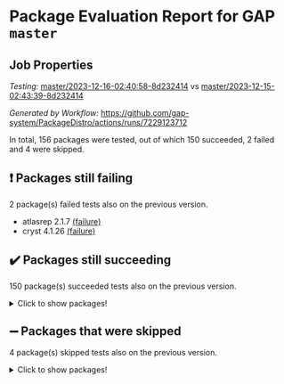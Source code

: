 # Package Evaluation Report for GAP `master`

## Job Properties

*Testing:* [master/2023-12-16-02:40:58-8d232414](https://github.com/gap-system/PackageDistro/blob/data/reports/master/2023-12-16-02:40:58-8d232414) vs [master/2023-12-15-02:43:39-8d232414](https://github.com/gap-system/PackageDistro/blob/data/reports/master/2023-12-15-02:43:39-8d232414)

*Generated by Workflow:* https://github.com/gap-system/PackageDistro/actions/runs/7229123712

In total, 156 packages were tested, out of which 150 succeeded, 2 failed and 4 were skipped.

## :exclamation: Packages still failing

2 package(s) failed tests also on the previous version.
- atlasrep 2.1.7 [(failure)](https://github.com/gap-system/PackageDistro/actions/runs/7229123712/job/19699777500)
- cryst 4.1.26 [(failure)](https://github.com/gap-system/PackageDistro/actions/runs/7229123712/job/19699781424)

## :heavy_check_mark: Packages still succeeding

150 package(s) succeeded tests also on the previous version.
<details><summary>Click to show packages!</summary>

- 4ti2interface 2023.02-04 [(success)](https://github.com/gap-system/PackageDistro/actions/runs/7229123712/job/19699776917)
- ace 5.6.2 [(success)](https://github.com/gap-system/PackageDistro/actions/runs/7229123712/job/19699777013)
- aclib 1.3.2 [(success)](https://github.com/gap-system/PackageDistro/actions/runs/7229123712/job/19699777099)
- agt 0.3.1 [(success)](https://github.com/gap-system/PackageDistro/actions/runs/7229123712/job/19699777184)
- alnuth 3.2.1 [(success)](https://github.com/gap-system/PackageDistro/actions/runs/7229123712/job/19699777272)
- anupq 3.3.0 [(success)](https://github.com/gap-system/PackageDistro/actions/runs/7229123712/job/19699777370)
- autodoc 2023.06.19 [(success)](https://github.com/gap-system/PackageDistro/actions/runs/7229123712/job/19699778640)
- automata 1.15 [(success)](https://github.com/gap-system/PackageDistro/actions/runs/7229123712/job/19699778846)
- automgrp 1.3.2 [(success)](https://github.com/gap-system/PackageDistro/actions/runs/7229123712/job/19699779036)
- autpgrp 1.11 [(success)](https://github.com/gap-system/PackageDistro/actions/runs/7229123712/job/19699779589)
- cap 2023.12-10 [(success)](https://github.com/gap-system/PackageDistro/actions/runs/7229123712/job/19699780239)
- caratinterface 2.3.5 [(success)](https://github.com/gap-system/PackageDistro/actions/runs/7229123712/job/19699780529)
- cddinterface 2022.11.01 [(success)](https://github.com/gap-system/PackageDistro/actions/runs/7229123712/job/19699780641)
- circle 1.6.6 [(success)](https://github.com/gap-system/PackageDistro/actions/runs/7229123712/job/19699780743)
- classicpres 1.22 [(success)](https://github.com/gap-system/PackageDistro/actions/runs/7229123712/job/19699780848)
- cohomolo 1.6.11 [(success)](https://github.com/gap-system/PackageDistro/actions/runs/7229123712/job/19699780949)
- congruence 1.2.5 [(success)](https://github.com/gap-system/PackageDistro/actions/runs/7229123712/job/19699781043)
- corelg 1.56 [(success)](https://github.com/gap-system/PackageDistro/actions/runs/7229123712/job/19699781138)
- crime 1.6 [(success)](https://github.com/gap-system/PackageDistro/actions/runs/7229123712/job/19699781217)
- crisp 1.4.6 [(success)](https://github.com/gap-system/PackageDistro/actions/runs/7229123712/job/19699781294)
- crypting 0.10.4 [(success)](https://github.com/gap-system/PackageDistro/actions/runs/7229123712/job/19699781359)
- crystcat 1.1.10 [(success)](https://github.com/gap-system/PackageDistro/actions/runs/7229123712/job/19699781485)
- ctbllib 1.3.6 [(success)](https://github.com/gap-system/PackageDistro/actions/runs/7229123712/job/19699781553)
- cubefree 1.19 [(success)](https://github.com/gap-system/PackageDistro/actions/runs/7229123712/job/19699781629)
- curlinterface 2.3.2 [(success)](https://github.com/gap-system/PackageDistro/actions/runs/7229123712/job/19699781697)
- cvec 2.8.1 [(success)](https://github.com/gap-system/PackageDistro/actions/runs/7229123712/job/19699781769)
- datastructures 0.3.0 [(success)](https://github.com/gap-system/PackageDistro/actions/runs/7229123712/job/19699781842)
- deepthought 1.0.6 [(success)](https://github.com/gap-system/PackageDistro/actions/runs/7229123712/job/19699781916)
- design 1.8 [(success)](https://github.com/gap-system/PackageDistro/actions/runs/7229123712/job/19699781995)
- difsets 2.3.1 [(success)](https://github.com/gap-system/PackageDistro/actions/runs/7229123712/job/19699782067)
- digraphs 1.6.3 [(success)](https://github.com/gap-system/PackageDistro/actions/runs/7229123712/job/19699782140)
- edim 1.3.7 [(success)](https://github.com/gap-system/PackageDistro/actions/runs/7229123712/job/19699782208)
- example 4.3.4 [(success)](https://github.com/gap-system/PackageDistro/actions/runs/7229123712/job/19699782292)
- examplesforhomalg 2023.10-01 [(success)](https://github.com/gap-system/PackageDistro/actions/runs/7229123712/job/19699782380)
- factint 1.6.3 [(success)](https://github.com/gap-system/PackageDistro/actions/runs/7229123712/job/19699782475)
- ferret 1.0.9 [(success)](https://github.com/gap-system/PackageDistro/actions/runs/7229123712/job/19699782544)
- fga 1.5.0 [(success)](https://github.com/gap-system/PackageDistro/actions/runs/7229123712/job/19699782627)
- fining 1.5.6 [(success)](https://github.com/gap-system/PackageDistro/actions/runs/7229123712/job/19699782700)
- float 1.0.3 [(success)](https://github.com/gap-system/PackageDistro/actions/runs/7229123712/job/19699782799)
- format 1.4.3 [(success)](https://github.com/gap-system/PackageDistro/actions/runs/7229123712/job/19699782890)
- forms 1.2.9 [(success)](https://github.com/gap-system/PackageDistro/actions/runs/7229123712/job/19699782985)
- fplsa 1.2.6 [(success)](https://github.com/gap-system/PackageDistro/actions/runs/7229123712/job/19699783093)
- fr 2.4.12 [(success)](https://github.com/gap-system/PackageDistro/actions/runs/7229123712/job/19699783171)
- francy 2.0.3 [(success)](https://github.com/gap-system/PackageDistro/actions/runs/7229123712/job/19699783245)
- fwtree 1.3 [(success)](https://github.com/gap-system/PackageDistro/actions/runs/7229123712/job/19699783330)
- gapdoc 1.6.6 [(success)](https://github.com/gap-system/PackageDistro/actions/runs/7229123712/job/19699783429)
- gauss 2023.02-04 [(success)](https://github.com/gap-system/PackageDistro/actions/runs/7229123712/job/19699783517)
- gaussforhomalg 2023.11-01 [(success)](https://github.com/gap-system/PackageDistro/actions/runs/7229123712/job/19699783617)
- gbnp 1.0.5 [(success)](https://github.com/gap-system/PackageDistro/actions/runs/7229123712/job/19699783685)
- generalizedmorphismsforcap 2023.08-02 [(success)](https://github.com/gap-system/PackageDistro/actions/runs/7229123712/job/19699783787)
- genss 1.6.8 [(success)](https://github.com/gap-system/PackageDistro/actions/runs/7229123712/job/19699783908)
- gradedmodules 2023.09-01 [(success)](https://github.com/gap-system/PackageDistro/actions/runs/7229123712/job/19699784017)
- gradedringforhomalg 2023.08-01 [(success)](https://github.com/gap-system/PackageDistro/actions/runs/7229123712/job/19699784106)
- grape 4.9.0 [(success)](https://github.com/gap-system/PackageDistro/actions/runs/7229123712/job/19699784212)
- groupoids 1.73 [(success)](https://github.com/gap-system/PackageDistro/actions/runs/7229123712/job/19699784329)
- grpconst 2.6.4 [(success)](https://github.com/gap-system/PackageDistro/actions/runs/7229123712/job/19699784431)
- guarana 0.96.3 [(success)](https://github.com/gap-system/PackageDistro/actions/runs/7229123712/job/19699784543)
- guava 3.18 [(success)](https://github.com/gap-system/PackageDistro/actions/runs/7229123712/job/19699784636)
- hap 1.60 [(success)](https://github.com/gap-system/PackageDistro/actions/runs/7229123712/job/19699784734)
- hapcryst 0.1.15 [(success)](https://github.com/gap-system/PackageDistro/actions/runs/7229123712/job/19699784831)
- hecke 1.5.3 [(success)](https://github.com/gap-system/PackageDistro/actions/runs/7229123712/job/19699784925)
- help 3.5 [(success)](https://github.com/gap-system/PackageDistro/actions/runs/7229123712/job/19699785027)
- homalg 2023.10-01 [(success)](https://github.com/gap-system/PackageDistro/actions/runs/7229123712/job/19699785142)
- homalgtocas 2023.11-01 [(success)](https://github.com/gap-system/PackageDistro/actions/runs/7229123712/job/19699785234)
- idrel 2.45 [(success)](https://github.com/gap-system/PackageDistro/actions/runs/7229123712/job/19699785329)
- images 1.3.1 [(success)](https://github.com/gap-system/PackageDistro/actions/runs/7229123712/job/19699785410)
- intpic 0.3.0 [(success)](https://github.com/gap-system/PackageDistro/actions/runs/7229123712/job/19699785503)
- io 4.8.2 [(success)](https://github.com/gap-system/PackageDistro/actions/runs/7229123712/job/19699785615)
- io_forhomalg 2023.02-04 [(success)](https://github.com/gap-system/PackageDistro/actions/runs/7229123712/job/19699785720)
- irredsol 1.4.4 [(success)](https://github.com/gap-system/PackageDistro/actions/runs/7229123712/job/19699785824)
- json 2.1.1 [(success)](https://github.com/gap-system/PackageDistro/actions/runs/7229123712/job/19699785946)
- jupyterkernel 1.5.0 [(success)](https://github.com/gap-system/PackageDistro/actions/runs/7229123712/job/19699786080)
- jupyterviz 1.5.6 [(success)](https://github.com/gap-system/PackageDistro/actions/runs/7229123712/job/19699786174)
- kan 1.36 [(success)](https://github.com/gap-system/PackageDistro/actions/runs/7229123712/job/19699786295)
- kbmag 1.5.11 [(success)](https://github.com/gap-system/PackageDistro/actions/runs/7229123712/job/19699786399)
- laguna 3.9.6 [(success)](https://github.com/gap-system/PackageDistro/actions/runs/7229123712/job/19699786524)
- liealgdb 2.2.1 [(success)](https://github.com/gap-system/PackageDistro/actions/runs/7229123712/job/19699786625)
- liepring 2.8 [(success)](https://github.com/gap-system/PackageDistro/actions/runs/7229123712/job/19699786737)
- liering 2.4.2 [(success)](https://github.com/gap-system/PackageDistro/actions/runs/7229123712/job/19699786843)
- linearalgebraforcap 2023.12-05 [(success)](https://github.com/gap-system/PackageDistro/actions/runs/7229123712/job/19699786950)
- localizeringforhomalg 2023.10-01 [(success)](https://github.com/gap-system/PackageDistro/actions/runs/7229123712/job/19699787043)
- loops 3.4.3 [(success)](https://github.com/gap-system/PackageDistro/actions/runs/7229123712/job/19699787144)
- lpres 1.0.3 [(success)](https://github.com/gap-system/PackageDistro/actions/runs/7229123712/job/19699787236)
- majoranaalgebras 1.5.1 [(success)](https://github.com/gap-system/PackageDistro/actions/runs/7229123712/job/19699787333)
- mapclass 1.4.6 [(success)](https://github.com/gap-system/PackageDistro/actions/runs/7229123712/job/19699787443)
- matgrp 0.70 [(success)](https://github.com/gap-system/PackageDistro/actions/runs/7229123712/job/19699787542)
- matricesforhomalg 2023.11-02 [(success)](https://github.com/gap-system/PackageDistro/actions/runs/7229123712/job/19699787651)
- modisom 2.5.4 [(success)](https://github.com/gap-system/PackageDistro/actions/runs/7229123712/job/19699787779)
- modulepresentationsforcap 2023.10-01 [(success)](https://github.com/gap-system/PackageDistro/actions/runs/7229123712/job/19699787892)
- modules 2023.10-01 [(success)](https://github.com/gap-system/PackageDistro/actions/runs/7229123712/job/19699787992)
- monoidalcategories 2023.11-02 [(success)](https://github.com/gap-system/PackageDistro/actions/runs/7229123712/job/19699788096)
- nconvex 2022.09-01 [(success)](https://github.com/gap-system/PackageDistro/actions/runs/7229123712/job/19699788203)
- nilmat 1.4.2 [(success)](https://github.com/gap-system/PackageDistro/actions/runs/7229123712/job/19699788321)
- nock 1.5 [(success)](https://github.com/gap-system/PackageDistro/actions/runs/7229123712/job/19699788448)
- normalizinterface 1.3.6 [(success)](https://github.com/gap-system/PackageDistro/actions/runs/7229123712/job/19699788567)
- nq 2.5.10 [(success)](https://github.com/gap-system/PackageDistro/actions/runs/7229123712/job/19699788679)
- numericalsgps 1.3.1 [(success)](https://github.com/gap-system/PackageDistro/actions/runs/7229123712/job/19699788775)
- openmath 11.5.3 [(success)](https://github.com/gap-system/PackageDistro/actions/runs/7229123712/job/19699788898)
- orb 4.9.0 [(success)](https://github.com/gap-system/PackageDistro/actions/runs/7229123712/job/19699789012)
- packagemanager 1.4.1 [(success)](https://github.com/gap-system/PackageDistro/actions/runs/7229123712/job/19699789126)
- patternclass 2.4.3 [(success)](https://github.com/gap-system/PackageDistro/actions/runs/7229123712/job/19699789268)
- permut 2.0.4 [(success)](https://github.com/gap-system/PackageDistro/actions/runs/7229123712/job/19699789388)
- polenta 1.3.10 [(success)](https://github.com/gap-system/PackageDistro/actions/runs/7229123712/job/19699791237)
- polymaking 0.8.7 [(success)](https://github.com/gap-system/PackageDistro/actions/runs/7229123712/job/19699791379)
- primgrp 3.4.4 [(success)](https://github.com/gap-system/PackageDistro/actions/runs/7229123712/job/19699791467)
- profiling 2.5.4 [(success)](https://github.com/gap-system/PackageDistro/actions/runs/7229123712/job/19699791561)
- qpa 1.34 [(success)](https://github.com/gap-system/PackageDistro/actions/runs/7229123712/job/19699791644)
- quagroup 1.8.3 [(success)](https://github.com/gap-system/PackageDistro/actions/runs/7229123712/job/19699791726)
- radiroot 2.9 [(success)](https://github.com/gap-system/PackageDistro/actions/runs/7229123712/job/19699791803)
- rcwa 4.7.1 [(success)](https://github.com/gap-system/PackageDistro/actions/runs/7229123712/job/19699791859)
- rds 1.8 [(success)](https://github.com/gap-system/PackageDistro/actions/runs/7229123712/job/19699791932)
- recog 1.4.2 [(success)](https://github.com/gap-system/PackageDistro/actions/runs/7229123712/job/19699791998)
- repndecomp 1.3.0 [(success)](https://github.com/gap-system/PackageDistro/actions/runs/7229123712/job/19699792061)
- repsn 3.1.1 [(success)](https://github.com/gap-system/PackageDistro/actions/runs/7229123712/job/19699792132)
- resclasses 4.7.3 [(success)](https://github.com/gap-system/PackageDistro/actions/runs/7229123712/job/19699792219)
- ringsforhomalg 2023.11-02 [(success)](https://github.com/gap-system/PackageDistro/actions/runs/7229123712/job/19699792335)
- sco 2023.08-01 [(success)](https://github.com/gap-system/PackageDistro/actions/runs/7229123712/job/19699792457)
- scscp 2.4.1 [(success)](https://github.com/gap-system/PackageDistro/actions/runs/7229123712/job/19699792532)
- semigroups 5.3.2 [(success)](https://github.com/gap-system/PackageDistro/actions/runs/7229123712/job/19699792603)
- sglppow 2.3 [(success)](https://github.com/gap-system/PackageDistro/actions/runs/7229123712/job/19699792681)
- sgpviz 0.999.5 [(success)](https://github.com/gap-system/PackageDistro/actions/runs/7229123712/job/19699792767)
- simpcomp 2.1.14 [(success)](https://github.com/gap-system/PackageDistro/actions/runs/7229123712/job/19699792859)
- singular 2023.02.09 [(success)](https://github.com/gap-system/PackageDistro/actions/runs/7229123712/job/19699792955)
- sl2reps 1.1 [(success)](https://github.com/gap-system/PackageDistro/actions/runs/7229123712/job/19699793050)
- sla 1.5.3 [(success)](https://github.com/gap-system/PackageDistro/actions/runs/7229123712/job/19699793133)
- smallgrp 1.5.3 [(success)](https://github.com/gap-system/PackageDistro/actions/runs/7229123712/job/19699793220)
- smallsemi 0.6.13 [(success)](https://github.com/gap-system/PackageDistro/actions/runs/7229123712/job/19699793311)
- sonata 2.9.6 [(success)](https://github.com/gap-system/PackageDistro/actions/runs/7229123712/job/19699793411)
- sophus 1.27 [(success)](https://github.com/gap-system/PackageDistro/actions/runs/7229123712/job/19699793506)
- sotgrps 1.2 [(success)](https://github.com/gap-system/PackageDistro/actions/runs/7229123712/job/19699793586)
- spinsym 1.5.2 [(success)](https://github.com/gap-system/PackageDistro/actions/runs/7229123712/job/19699793673)
- standardff 1.0 [(success)](https://github.com/gap-system/PackageDistro/actions/runs/7229123712/job/19699793787)
- symbcompcc 1.3.2 [(success)](https://github.com/gap-system/PackageDistro/actions/runs/7229123712/job/19699793894)
- thelma 1.3 [(success)](https://github.com/gap-system/PackageDistro/actions/runs/7229123712/job/19699794000)
- tomlib 1.2.9 [(success)](https://github.com/gap-system/PackageDistro/actions/runs/7229123712/job/19699794112)
- toolsforhomalg 2023.11-01 [(success)](https://github.com/gap-system/PackageDistro/actions/runs/7229123712/job/19699794204)
- toric 1.9.5 [(success)](https://github.com/gap-system/PackageDistro/actions/runs/7229123712/job/19699794307)
- toricvarieties 2022.07.13 [(success)](https://github.com/gap-system/PackageDistro/actions/runs/7229123712/job/19699794387)
- transgrp 3.6.5 [(success)](https://github.com/gap-system/PackageDistro/actions/runs/7229123712/job/19699794481)
- ugaly 4.1.3 [(success)](https://github.com/gap-system/PackageDistro/actions/runs/7229123712/job/19699794578)
- unipot 1.5 [(success)](https://github.com/gap-system/PackageDistro/actions/runs/7229123712/job/19699794695)
- unitlib 4.2.0 [(success)](https://github.com/gap-system/PackageDistro/actions/runs/7229123712/job/19699794822)
- utils 0.84 [(success)](https://github.com/gap-system/PackageDistro/actions/runs/7229123712/job/19699794935)
- uuid 0.7 [(success)](https://github.com/gap-system/PackageDistro/actions/runs/7229123712/job/19699795042)
- walrus 0.9991 [(success)](https://github.com/gap-system/PackageDistro/actions/runs/7229123712/job/19699795169)
- wedderga 4.10.4 [(success)](https://github.com/gap-system/PackageDistro/actions/runs/7229123712/job/19699795269)
- xmod 2.91 [(success)](https://github.com/gap-system/PackageDistro/actions/runs/7229123712/job/19699795390)
- xmodalg 1.23 [(success)](https://github.com/gap-system/PackageDistro/actions/runs/7229123712/job/19699795496)
- yangbaxter 0.10.3 [(success)](https://github.com/gap-system/PackageDistro/actions/runs/7229123712/job/19699795603)
- zeromqinterface 0.14 [(success)](https://github.com/gap-system/PackageDistro/actions/runs/7229123712/job/19699795695)
</details>

## :heavy_minus_sign: Packages that were skipped

4 package(s) skipped tests also on the previous version.
<details><summary>Click to show packages!</summary>

- browse 1.8.21 [(skipped)](https://github.com/gap-system/PackageDistro/actions/runs/7229123712/job/19699545126)
- itc 1.5.1 [(skipped)](https://github.com/gap-system/PackageDistro/actions/runs/7229123712/job/19699545126)
- polycyclic 2.16 [(skipped)](https://github.com/gap-system/PackageDistro/actions/runs/7229123712/job/19699545126)
- xgap 4.31 [(skipped)](https://github.com/gap-system/PackageDistro/actions/runs/7229123712/job/19699545126)
</details>

